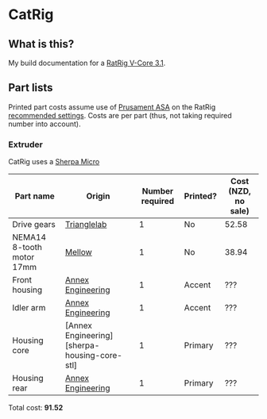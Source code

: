 # CatRig

## What is this?

My build documentation for a [RatRig V-Core 3.1][ratrig].

## Part lists

Printed part costs assume use of  [Prusament ASA][prusament-asa] on the RatRig
[recommended settings][ratrig-settings]. Costs are per part (thus, not taking
required number into account).

### Extruder

CatRig uses a [Sherpa Micro][sherpa-micro]

| Part name | Origin | Number required | Printed? | Cost (NZD, no sale) |
|---|---|---|---|---|
| Drive gears | [Trianglelab][drive-gears-tl] | 1 | No | 52.58 |
| NEMA14 8-tooth motor 17mm | [Mellow][nema-14-8t-mellow] | 1 | No | 38.94 |
| Front housing | [Annex Engineering][sherpa-front-housing-stl] | 1 | Accent | ??? |
| Idler arm | [Annex Engineering][sherpa-idler-arm-stl] | 1 | Accent | ??? |
| Housing core | [Annex Engineering][sherpa-housing-core-stl] | 1 | Primary | ??? |
| Housing rear | [Annex Engineering][sherpa-housing-rear-stl] | 1 | Primary | ??? |

Total cost: **91.52**

[ratrig]: https://v-core.ratrig.com/
[drive-gears-tl]: https://www.aliexpress.com/item/1005003156582431.html
[nema-14-8t-mellow]: https://www.aliexpress.com/item/1005005124486943.html
[sherpa-micro]: https://github.com/Annex-Engineering/Sherpa_Micro-Extruder
[sherpa-front-housing-stl]: https://github.com/Annex-Engineering/Sherpa_Micro-Extruder/blob/main/STLs/%5Ba%5D_housing_front_x1_rev2.STL
[sherpa-idler-arm-stl]: https://github.com/Annex-Engineering/Sherpa_Micro-Extruder/blob/main/STLs/%5Ba%5D_idler_arm_long_x1_rev2.STL
[sherpa-housing-rear-stl]: https://github.com/Annex-Engineering/Sherpa_Micro-Extruder/blob/main/STLs/housing_rear_x1_rev2.STL
[prusament-asa]: https://www.prusa3d.com/category/prusament-asa
[ratrig-settings]: https://v-core.ratrig.com/printed_parts/#recommended-print-settings
